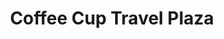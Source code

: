 ---
title: "Coffee Cup Travel Plaza"
url: /hot-springs/coffee-cup-travel-plaza/
shop: Lebensmittel
---